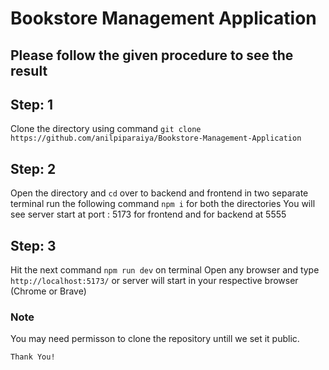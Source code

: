 # Bookstore Management Application

## Please follow the given procedure to see the result
## Step: 1
  Clone the directory using command `git clone https://github.com/anilpiparaiya/Bookstore-Management-Application`
## Step: 2
  Open the directory and `cd` over to backend and frontend in two separate terminal
  run the following command `npm i` for both the directories
  You will see server start at port : 5173 for frontend and for backend at 5555
## Step: 3
   Hit the next command `npm run dev` on terminal
   Open any browser and type `http://localhost:5173/` or server will start in your respective browser (Chrome or Brave)

### Note
 You may need permisson to clone the repository untill we set it public.<br>
 

`Thank You!`
